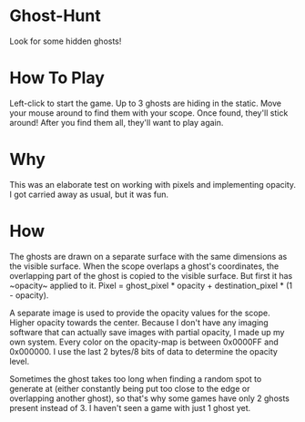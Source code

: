 # Ghost-Hunt
Look for some hidden ghosts!

# How To Play
Left-click to start the game. Up to 3 ghosts are hiding in the static.
Move your mouse around to find them with your scope. Once found, they'll stick around!
After you find them all, they'll want to play again.

# Why
This was an elaborate test on working with pixels and implementing opacity. I got carried away as usual, but it was fun.

# How
The ghosts are drawn on a separate surface with the same dimensions as the visible surface.
When the scope overlaps a ghost's coordinates, the overlapping part of the ghost is copied to the visible surface.
But first it has ~opacity~ applied to it. Pixel = ghost_pixel * opacity + destination_pixel * (1 - opacity).

A separate image is used to provide the opacity values for the scope. Higher opacity towards the center.
Because I don't have any imaging software that can actually save images with partial opacity, I made up my own system.
Every color on the opacity-map is between 0x0000FF and 0x000000. I use the last 2 bytes/8 bits of data to determine the opacity level.

Sometimes the ghost takes too long when finding a random spot to generate at (either constantly being put too close to the edge or
overlapping another ghost), so that's why some games have only 2 ghosts present instead of 3. I haven't seen a game with just 1 ghost yet.
